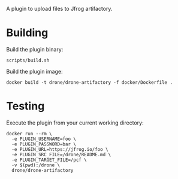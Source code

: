 A plugin to upload files to Jfrog artifactory.

# Building

Build the plugin binary:

```text
scripts/build.sh
```

Build the plugin image:

```text
docker build -t drone/drone-artifactory -f docker/Dockerfile .
```

# Testing

Execute the plugin from your current working directory:

```text
docker run --rm \
  -e PLUGIN_USERNAME=foo \
  -e PLUGIN_PASSWORD=bar \
  -e PLUGIN_URL=https://jfrog.io/foo \
  -e PLUGIN_SRC_FILE=/drone/README.md \
  -e PLUGIN_TARGET_FILE=/pcf \
  -v $(pwd):/drone \
  drone/drone-artifactory
```